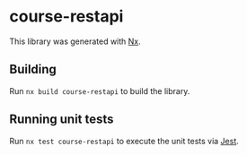 # course-restapi

This library was generated with [Nx](https://nx.dev).

## Building

Run `nx build course-restapi` to build the library.

## Running unit tests

Run `nx test course-restapi` to execute the unit tests via [Jest](https://jestjs.io).
